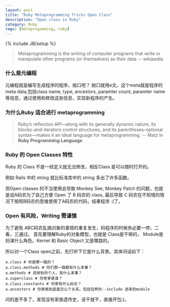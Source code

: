 ```yaml
---
layout: post
title: "Ruby Metaprogramming Tricks Open Class"
description: "Open class in Ruby"
category: Ruby
tags: [metaprogamming, ruby]
---
```

{% include JB/setup %}

> Metaprogramming is the writing of computer programs that write or manipulate other programs (or themselves) as their data
> -- wikipedia

### 什么是元编程

元编程就是编写生成程序的程序，拗口吧？ 拗口就用e文。这个meta就是程序的meta data,包括class name, type, ancestors, paramter count, 
paramter name 等信息，通过使用和修改这些信息，实现新程序的产生。

### 为什么Ruby 适合进行 metaprogramming

> Ruby’s  reflection  API—along  with  its  generally  dynamic  nature,  its  blocks-and-iterators
> control  structures,  and  its  parentheses-optional  syntax—makes  it  an  ideal
> language  for  metaprogramming.
> -- Matz in __Ruby Programming Language__

### Ruby 的 Open Classes 特性

Ruby 的 Class 不是一经定义就无法修改，相反Class 是可以随时打开的。

例如 Rails 中的 string 就比标准库中的 string 多出了许多函数。

但Open classes 的不当使用会导致 Monkey See, Monkey Patch 的问题，也就是说A码农为了自己方便 Open 了 B 码农的 class, 最后导致 C 码农在不知情的情况下按照B码农的思维使用了A码农的代码，结果程序 :(了。

### Open 有风险，Writing 需谨慎

为了避免 ABC码农乱搞对象的事情的重复发生，码程序的时候务必要一停，二看，三通过。
首先要理解Ruby的对象模型，也就是 Class是干嘛的， Module是扮演什么角色。Kernel 和 Basic Object 又是哪路的。

所以对一个Class open之前，先打听下它是什么背景。具体问话如下：

    a.class # 你是哪一路的？
    a.class.methods # 你们那一路都有什么本事？  
    a.methods # 具体到你个人，有什么本事？
    a.superclass # 你老爹是谁？
    a.class.constants # 你家有什么标志？
    a.ancestors # 你家族到底是怎么个关系，包括包养的--include 进来的module

问的差不多了，发现没有家族遗传史，该干就干，直接开包:)。 
